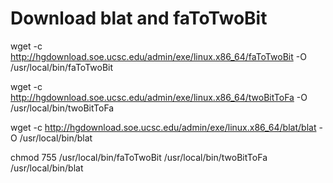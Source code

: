 # Download blat and faToTwoBit
wget -c http://hgdownload.soe.ucsc.edu/admin/exe/linux.x86_64/faToTwoBit -O /usr/local/bin/faToTwoBit

wget -c http://hgdownload.soe.ucsc.edu/admin/exe/linux.x86_64/twoBitToFa -O  /usr/local/bin/twoBitToFa

wget -c http://hgdownload.soe.ucsc.edu/admin/exe/linux.x86_64/blat/blat -O /usr/local/bin/blat

chmod 755 /usr/local/bin/faToTwoBit /usr/local/bin/twoBitToFa /usr/local/bin/blat
